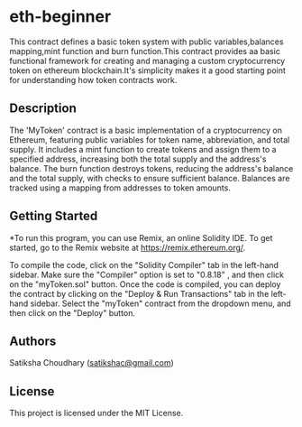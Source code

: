 # eth-beginner

This contract defines a basic token system with public variables,balances mapping,mint function and burn function.This contract provides aa basic functional framework for creating and managing a custom cryptocurrency token on ethereum blockchain.It's simplicity makes it a good starting point for understanding how token contracts work.

## Description

The 'MyToken' contract is a basic implementation of a cryptocurrency on Ethereum, featuring public variables for token name, abbreviation, and total supply. It includes a mint function to create tokens and assign them to a specified address, increasing both the total supply and the address's balance. The burn function destroys tokens, reducing the address's balance and the total supply, with checks to ensure sufficient balance. Balances are tracked using a mapping from addresses to token amounts.

## Getting Started

*To run this program, you can use Remix, an online Solidity IDE. To get started, go to the Remix website at https://remix.ethereum.org/.

To compile the code, click on the "Solidity Compiler" tab in the left-hand sidebar. Make sure the "Compiler" option is set to "0.8.18" , and then click on the "myToken.sol" button.
Once the code is compiled, you can deploy the contract by clicking on the "Deploy & Run Transactions" tab in the left-hand sidebar. Select the "myToken" contract from the dropdown menu, and then click on the "Deploy" button.
## Authors
Satiksha Choudhary
(satikshac@gmail.com)


## License

This project is licensed under the MIT License.
